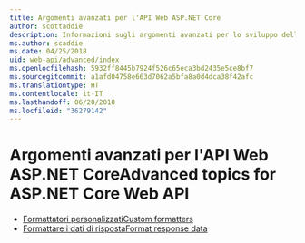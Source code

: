 ```yaml
---
title: Argomenti avanzati per l'API Web ASP.NET Core
author: scottaddie
description: Informazioni sugli argomenti avanzati per lo sviluppo dell'API Web ASP.NET Core.
ms.author: scaddie
ms.date: 04/25/2018
uid: web-api/advanced/index
ms.openlocfilehash: 5932ff8445b7924f526c65eca3bd2435e5ce8bf7
ms.sourcegitcommit: a1afd04758e663d7062a5bfa8a0d4dca38f42afc
ms.translationtype: HT
ms.contentlocale: it-IT
ms.lasthandoff: 06/20/2018
ms.locfileid: "36279142"
---
```

# <a name="advanced-topics-for-aspnet-core-web-api"></a><span data-ttu-id="8393a-103">Argomenti avanzati per l'API Web ASP.NET Core</span><span class="sxs-lookup"><span data-stu-id="8393a-103">Advanced topics for ASP.NET Core Web API</span></span>

* [<span data-ttu-id="8393a-104">Formattatori personalizzati</span><span class="sxs-lookup"><span data-stu-id="8393a-104">Custom formatters</span></span>](xref:web-api/advanced/custom-formatters)
* [<span data-ttu-id="8393a-105">Formattare i dati di risposta</span><span class="sxs-lookup"><span data-stu-id="8393a-105">Format response data</span></span>](xref:web-api/advanced/formatting)